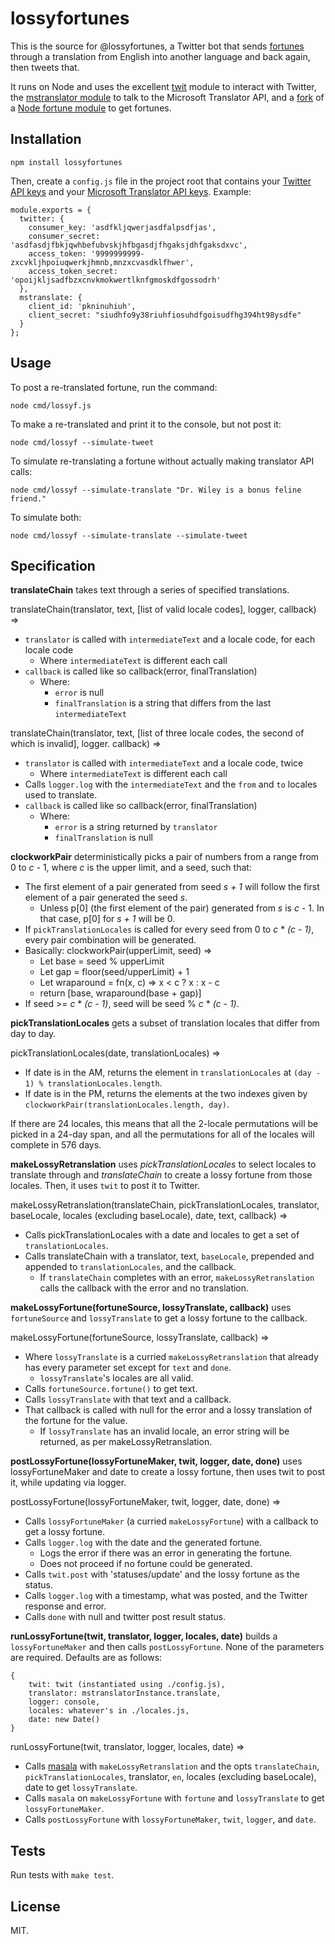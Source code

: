 lossyfortunes
=============

This is the source for @lossyfortunes, a Twitter bot that sends <a href="http://en.wikipedia.org/wiki/Fortune_(Unix)">fortunes</a> through a translation from English into another language and back again, then tweets that.

It runs on Node and uses the excellent [twit](https://github.com/ttezel/twit) module to interact with Twitter, the [mstranslator module](https://github.com/nanek/mstranslator) to talk to the Microsoft Translator API, and a [fork](https://github.com/jimkang/fortune) of a [Node fortune module](https://github.com/williamfligor/fortune) to get fortunes.

Installation
------------

    npm install lossyfortunes

Then, create a `config.js` file in the project root that contains your [Twitter API keys](https://apps.twitter.com/) and your [Microsoft Translator API keys](http://msdn.microsoft.com/en-us/library/hh454950.aspx/). Example:

    module.exports = {
      twitter: {
        consumer_key: 'asdfkljqwerjasdfalpsdfjas',
        consumer_secret: 'asdfasdjfbkjqwhbefubvskjhfbgasdjfhgaksjdhfgaksdxvc',
        access_token: '9999999999-zxcvkljhpoiuqwerkjhmnb,mnzxcvasdklfhwer',
        access_token_secret: 'opoijkljsadfbzxcnvkmokwertlknfgmoskdfgossodrh'
      },
      mstranslate: {
        client_id: 'pkninuhiuh',
        client_secret: "siudhfo9y38riuhfiosuhdfgoisudfhg394ht98ysdfe"
      }
    };

Usage
-----

To post a re-translated fortune, run the command:

    node cmd/lossyf.js

To make a re-translated and print it to the console, but not post it:

    node cmd/lossyf --simulate-tweet

To simulate re-translating a fortune without actually making translator API calls:

    node cmd/lossyf --simulate-translate "Dr. Wiley is a bonus feline friend."

To simulate both:

    node cmd/lossyf --simulate-translate --simulate-tweet

Specification
-------------

**translateChain** takes text through a series of specified translations.

translateChain(translator, text, [list of valid locale codes], logger, callback) =>
  - `translator` is called with `intermediateText` and a locale code, for each locale code
    - Where `intermediateText` is different each call
  - `callback` is called like so callback(error, finalTranslation)
    - Where:
      - `error` is null
      - `finalTranslation` is a string that differs from the last `intermediateText`

translateChain(translator, text, [list of three locale codes, the second of which is invalid], logger. callback) =>
  - `translator` is called with `intermediateText` and a locale code, twice
    - Where `intermediateText` is different each call
  - Calls `logger.log` with the `intermediateText` and the `from` and `to` locales used to translate.
  - `callback` is called like so callback(error, finalTranslation)
    - Where:
      - `error` is a string returned by `translator`
      - `finalTranslation` is null

**clockworkPair** deterministically picks a pair of numbers from a range from 0 to *c* - 1, where *c* is the upper limit, and a seed, such that:
  - The first element of a pair generated from seed *s + 1* will follow the first element of a pair generated the  seed *s*.
    - Unless p\[0] (the first element of the pair) generated from *s* is *c* - 1. In that case, p[0] for *s + 1* will be 0.
  - If `pickTranslationLocales` is called for every seed from 0 to *c* * *(c - 1)*, every pair combination will be generated.
  - Basically:
    clockworkPair(upperLimit, seed) =>
      - Let base = seed % upperLimit
      - Let gap = floor(seed/upperLimit) + 1
      - Let wraparound = fn(x, c) => x < c ? x : x - c
      - return [base, wraparound(base + gap)]
  - If seed >= *c* * *(c - 1)*, seed will be seed % *c* * *(c - 1)*.

**pickTranslationLocales** gets a subset of translation locales that differ from day to day.

pickTranslationLocales(date, translationLocales) =>
  - If date is in the AM, returns the element in `translationLocales` at `(day - 1) % translationLocales.length`.
  - If date is in the PM, returns the elements at the two indexes given by `clockworkPair(translationLocales.length, day)`.

If there are 24 locales, this means that all the 2-locale permutations will be picked in a 24-day span, and all the permutations for all of the locales will complete in 576 days.

**makeLossyRetranslation** uses *pickTranslationLocales* to select locales to translate through and *translateChain* to create a lossy fortune from those locales. Then, it uses `twit` to post it to Twitter.

makeLossyRetranslation(translateChain, pickTranslationLocales, translator, baseLocale, locales (excluding baseLocale), date, text, callback) =>
  - Calls pickTranslationLocales with a date and locales to get a set of `translationLocales`.
  - Calls translateChain with a translator, text, `baseLocale`, prepended and appended to `translationLocales`, and the callback.
      - If `translateChain` completes with an error, `makeLossyRetranslation` calls the callback with the error and no translation.

**makeLossyFortune(fortuneSource, lossyTranslate, callback)** uses `fortuneSource` and `lossyTranslate` to get a lossy fortune to the callback.

makeLossyFortune(fortuneSource, lossyTranslate, callback) =>
  - Where `lossyTranslate` is a curried `makeLossyRetranslation` that already has every parameter set except for `text` and `done`.
      - `lossyTranslate`'s locales are all valid.
  - Calls `fortuneSource.fortune()` to get text.
  - Calls `lossyTranslate` with that text and a callback.
  - That callback is called with null for the error and a lossy translation of the fortune for the value.
      - If `lossyTranslate` has an invalid locale, an error string will be returned, as per makeLossyRetranslation.

**postLossyFortune(lossyFortuneMaker, twit, logger, date, done)** uses lossyFortuneMaker and date to create a lossy fortune, then uses twit to post it, while updating via logger.

postLossyFortune(lossyFortuneMaker, twit, logger, date, done) =>
  - Calls `lossyFortuneMaker` (a curried `makeLossyFortune`) with a callback to get a lossy fortune.
  - Calls `logger.log` with the date and the generated fortune.
    - Logs the error if there was an error in generating the fortune.
    - Does not proceed if no fortune could be generated.
  - Calls `twit.post` with 'statuses/update' and the lossy fortune as the status.
  - Calls `logger.log` with a timestamp, what was posted, and the Twitter response and error.
  - Calls `done` with null and twitter post result status.

**runLossyFortune(twit, translator, logger, locales, date)** builds a `lossyFortuneMaker` and then calls `postLossyFortune`. None of the parameters are required. Defaults are as follows:

    {
        twit: twit (instantiated using ./config.js),
        translator: mstranslatorInstance.translate,
        logger: console,
        locales: whatever's in ./locales.js,
        date: new Date()
    }

runLossyFortune(twit, translator, logger, locales, date) =>
  - Calls [masala](https://github.com/imbcmdth/masala) with `makeLossyRetranslation` and the opts `translateChain`, `pickTranslationLocales`, translator, `en`, locales (excluding baseLocale), date to get `lossyTranslate`.
  - Calls `masala` on `makeLossyFortune` with `fortune` and `lossyTranslate` to get `lossyFortuneMaker`.
  - Calls `postLossyFortune` with `lossyFortuneMaker`, `twit`, `logger`, and `date`.

Tests
-----

Run tests with `make test`.

License
-------

MIT.
